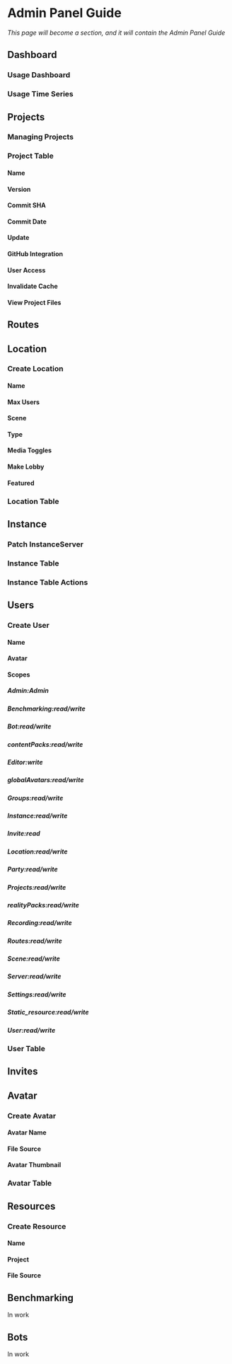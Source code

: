 # Admin Panel Guide
_This page will become a section, and it will contain the Admin Panel Guide_  
## Dashboard
### Usage Dashboard
### Usage Time Series
## Projects
### Managing Projects
### Project Table
#### Name
#### Version
#### Commit SHA
#### Commit Date
#### Update
#### GitHub Integration
#### User Access
#### Invalidate Cache
#### View Project Files
## Routes
## Location
### Create Location
#### Name
#### Max Users
#### Scene
#### Type
#### Media Toggles
#### Make Lobby
#### Featured
### Location Table
## Instance
### Patch InstanceServer
### Instance Table
### Instance Table Actions
## Users
### Create User
#### Name
#### Avatar
#### Scopes
##### Admin:Admin
##### Benchmarking:read/write
##### Bot:read/write
##### contentPacks:read/write
##### Editor:write
##### globalAvatars:read/write
##### Groups:read/write
##### Instance:read/write
##### Invite:read
##### Location:read/write
##### Party:read/write
##### Projects:read/write
##### realityPacks:read/write
##### Recording:read/write
##### Routes:read/write
##### Scene:read/write
##### Server:read/write
##### Settings:read/write
##### Static_resource:read/write
##### User:read/write
### User Table
## Invites
## Avatar
### Create Avatar
#### Avatar Name
#### File Source
#### Avatar Thumbnail
### Avatar Table
## Resources
### Create Resource
#### Name
#### Project
#### File Source
## Benchmarking
In work
## Bots
In work 

